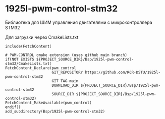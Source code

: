 # 1925l-pwm-control-stm32
Библиотека для ШИМ управления двигателями с микроконтроллера STM32

Для загрузки через CmakeLists.txt
```
include(FetchContent)

# PWM-CONTROL cmake extension (uses github main branch)
if(NOT EXISTS ${PROJECT_SOURCE_DIR}/Bsp/1925l-pwm-control-stm32/CmakeLists.txt)
FetchContent_Declare(pwm_control
                     GIT_REPOSITORY https://github.com/RCR-DSTU/1925l-pwm-control-stm32
                     GIT_TAG main
                     DOWNLOAD_DIR ${PROJECT_SOURCE_DIR}/Bsp/1925l-pwm-control-stm32
                     SOURCE_DIR ${PROJECT_SOURCE_DIR}/Bsp/1925l-pwm-control-stm32)
FetchContent_MakeAvailable(pwm_control)
endif()
add_subdirectory(Bsp/1925l-pwm-control-stm32)
```
